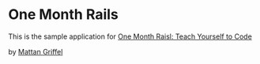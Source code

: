 # One Month Rails

This is the sample application for
[One Month Raisl: Teach Yourself to Code](http://onemonthrails.com)

by [Mattan Griffel](http://mattangriffel.com)